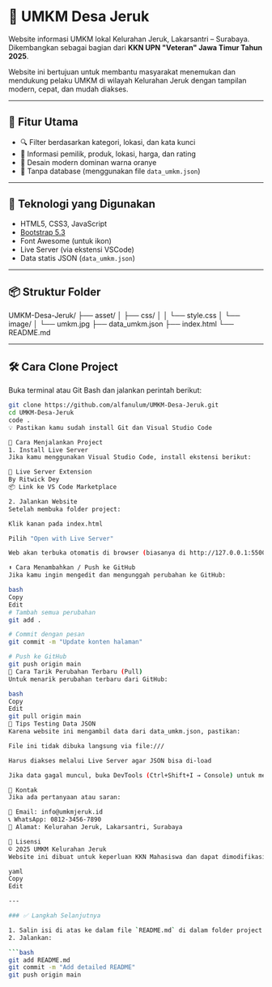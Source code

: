 # 🌾 UMKM Desa Jeruk

Website informasi UMKM lokal Kelurahan Jeruk, Lakarsantri – Surabaya.  
Dikembangkan sebagai bagian dari **KKN UPN "Veteran" Jawa Timur Tahun 2025**.

Website ini bertujuan untuk membantu masyarakat menemukan dan mendukung pelaku UMKM di wilayah Kelurahan Jeruk dengan tampilan modern, cepat, dan mudah diakses.

---

## 🎯 Fitur Utama

- 🔍 Filter berdasarkan kategori, lokasi, dan kata kunci
- 🧾 Informasi pemilik, produk, lokasi, harga, dan rating
- 🎨 Desain modern dominan warna oranye
- 💾 Tanpa database (menggunakan file `data_umkm.json`)

---

## 🧰 Teknologi yang Digunakan

- HTML5, CSS3, JavaScript
- [Bootstrap 5.3](https://getbootstrap.com/)
- Font Awesome (untuk ikon)
- Live Server (via ekstensi VSCode)
- Data statis JSON (`data_umkm.json`)

---

## 📦 Struktur Folder
UMKM-Desa-Jeruk/
├── asset/
│ ├── css/
│ │ └── style.css
│ └── image/
│ └── umkm.jpg
├── data_umkm.json
├── index.html
└── README.md

---

## 🛠️ Cara Clone Project

Buka terminal atau Git Bash dan jalankan perintah berikut:

```bash
git clone https://github.com/alfanulum/UMKM-Desa-Jeruk.git
cd UMKM-Desa-Jeruk
code .
💡 Pastikan kamu sudah install Git dan Visual Studio Code

🔧 Cara Menjalankan Project
1. Install Live Server
Jika kamu menggunakan Visual Studio Code, install ekstensi berikut:

🔌 Live Server Extension
By Ritwick Dey
📦 Link ke VS Code Marketplace

2. Jalankan Website
Setelah membuka folder project:

Klik kanan pada index.html

Pilih "Open with Live Server"

Web akan terbuka otomatis di browser (biasanya di http://127.0.0.1:5500/)

⬆️ Cara Menambahkan / Push ke GitHub
Jika kamu ingin mengedit dan mengunggah perubahan ke GitHub:

bash
Copy
Edit
# Tambah semua perubahan
git add .

# Commit dengan pesan
git commit -m "Update konten halaman"

# Push ke GitHub
git push origin main
🔄 Cara Tarik Perubahan Terbaru (Pull)
Untuk menarik perubahan terbaru dari GitHub:

bash
Copy
Edit
git pull origin main
🧪 Tips Testing Data JSON
Karena website ini mengambil data dari data_umkm.json, pastikan:

File ini tidak dibuka langsung via file:///

Harus diakses melalui Live Server agar JSON bisa di-load

Jika data gagal muncul, buka DevTools (Ctrl+Shift+I → Console) untuk melihat error-nya

📩 Kontak
Jika ada pertanyaan atau saran:

📧 Email: info@umkmjeruk.id
📞 WhatsApp: 0812-3456-7890
📍 Alamat: Kelurahan Jeruk, Lakarsantri, Surabaya

📝 Lisensi
© 2025 UMKM Kelurahan Jeruk
Website ini dibuat untuk keperluan KKN Mahasiswa dan dapat dimodifikasi untuk pengembangan lokal selanjutnya.

yaml
Copy
Edit

---

### ✅ Langkah Selanjutnya

1. Salin isi di atas ke dalam file `README.md` di dalam folder project kamu.
2. Jalankan:

```bash
git add README.md
git commit -m "Add detailed README"
git push origin main


